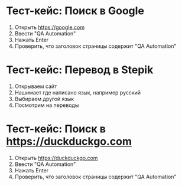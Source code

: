 # Тест-кейс: Поиск в Google

1. Открыть https://google.com
2. Ввести "QA Automation"
3. Нажать Enter
4. Проверить, что заголовок страницы содержит "QA Automation"

# Тест-кейс: Перевод в Stepik

1. Открываем сайт
2. Нашимает где написано язык, например русский
3. Выбираем другой язык
4. Посмотрим на переводы

# Тест-кейс: Поиск в https://duckduckgo.com
1. Открыть https://duckduckgo.com
2. Ввести "QA Automation"
3. Нажать Enter
4. Проверить, что заголовок страницы содержит "QA Automation"
